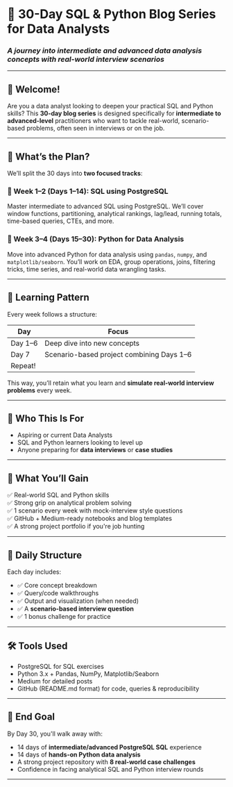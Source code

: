 # 🚀 30-Day SQL & Python Blog Series for Data Analysts  
### *A journey into intermediate and advanced data analysis concepts with real-world interview scenarios*

---

## 👋 Welcome!

Are you a data analyst looking to deepen your practical SQL and Python skills? This **30-day blog series** is designed specifically for **intermediate to advanced-level** practitioners who want to tackle real-world, scenario-based problems, often seen in interviews or on the job.

---

## 📌 What’s the Plan?

We’ll split the 30 days into **two focused tracks**:

### 🔹 Week 1–2 (Days 1–14): SQL using PostgreSQL
Master intermediate to advanced SQL using PostgreSQL. We’ll cover window functions, partitioning, analytical rankings, lag/lead, running totals, time-based queries, CTEs, and more.

### 🔹 Week 3–4 (Days 15–30): Python for Data Analysis
Move into advanced Python for data analysis using `pandas`, `numpy`, and `matplotlib/seaborn`. You’ll work on EDA, group operations, joins, filtering tricks, time series, and real-world data wrangling tasks.

---

## 🔄 Learning Pattern

Every week follows a structure:

| Day     | Focus                                      |
|----------|---------------------------------------------|
| Day 1–6  | Deep dive into new concepts                 |
| Day 7    | Scenario-based project combining Days 1–6   |
| Repeat!  |                                             |

This way, you’ll retain what you learn and **simulate real-world interview problems** every week.

---

## 🎯 Who This Is For

- Aspiring or current Data Analysts
- SQL and Python learners looking to level up
- Anyone preparing for **data interviews** or **case studies**

---

## 🧠 What You’ll Gain

✅ Real-world SQL and Python skills  
✅ Strong grip on analytical problem solving  
✅ 1 scenario every week with mock-interview style questions  
✅ GitHub + Medium-ready notebooks and blog templates  
✅ A strong project portfolio if you're job hunting

---

## 📅 Daily Structure

Each day includes:

- ✅ Core concept breakdown  
- ✅ Query/code walkthroughs  
- ✅ Output and visualization (when needed)  
- ✅ A **scenario-based interview question**  
- ✅ 1 bonus challenge for practice

---

## 🛠️ Tools Used

- PostgreSQL for SQL exercises  
- Python 3.x + Pandas, NumPy, Matplotlib/Seaborn  
- Medium for detailed posts  
- GitHub (README.md format) for code, queries & reproducibility  

---

## 📍 End Goal

By Day 30, you'll walk away with:

- 14 days of **intermediate/advanced PostgreSQL SQL** experience  
- 14 days of **hands-on Python data analysis**  
- A strong project repository with **8 real-world case challenges**  
- Confidence in facing analytical SQL and Python interview rounds  

---
